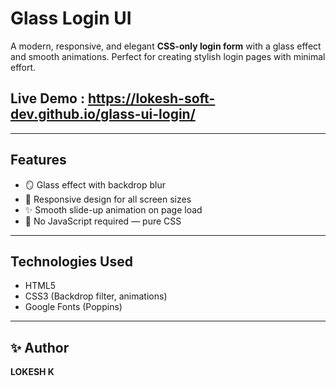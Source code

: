 # Glass Login UI

A modern, responsive, and elegant **CSS-only login form** with a glass effect and smooth animations. Perfect for creating stylish login pages with minimal effort.

## Live Demo : https://lokesh-soft-dev.github.io/glass-ui-login/
---
## Features

- 🪞 Glass effect with backdrop blur
- 🎨 Responsive design for all screen sizes
- ✨ Smooth slide-up animation on page load
- 🚫 No JavaScript required — pure CSS

---
## Technologies Used
- HTML5
- CSS3 (Backdrop filter, animations)
- Google Fonts (Poppins)
---
## ✨ Author

**LOKESH K**
